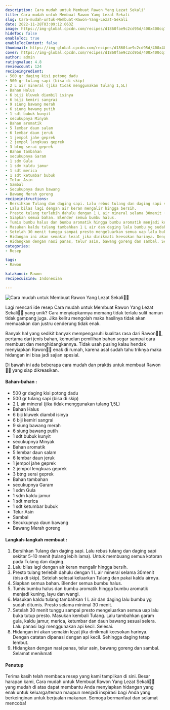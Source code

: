 ```yaml
---
description: Cara mudah untuk Membuat Rawon Yang Lezat Sekali"
title: Cara mudah untuk Membuat Rawon Yang Lezat Sekali
slug: Cara-mudah-untuk-Membuat-Rawon-Yang-Lezat-Sekali
date: 2022-11-28T03:09:12.063Z
image: https://img-global.cpcdn.com/recipes/d1860fae9c2cd95d/400x400cq70/photo.jpg
hideToc: false
enableToc: true
enableTocContent: false
thumbnail: https://img-global.cpcdn.com/recipes/d1860fae9c2cd95d/400x400cq70/photo.jpg
cover: https://img-global.cpcdn.com/recipes/d1860fae9c2cd95d/400x400cq70/photo.jpg
author: admin
ratingvalue: 4.8
reviewcount: 124
recipeingredient:
- 500 gr daging kisi potong dadu
- 500 gr tulang sapi (bisa di skip)
- 2 L air mineral (jika tidak menggunakan tulang 1,5L)
- Bahan Halus
- 6 biji kluwek diambil isinya
- 6 biji kemiri sangrai
- 9 siung bawang merah
- 6 siung bawang putih
- 1 sdt bubuk kunyit
- secukupnya Minyak
- Bahan aromatik
- 5 lembar daun salam
- 6 lembar daun jeruk
- 1 jempol jahe geprek
- 2 jempol lengkuas geprek
- 3 btng serai geprek
- Bahan tambahan
- secukupnya Garam
- 1 sdm Gula
- 1 sdm kaldu jamur
- 1 sdt merica
- 1 sdt ketumbar bubuk
- Telur Asin
- Sambal
- Secukupnya daun bawang
- Bawang Merah goreng
recipeinstructions:
- Bersihkan Tulang dan daging sapi. Lalu rebus tulang dan daging sapi sekitar 5-10 menit (tulang lebih lama). Untuk membuang semua kotoran pada Tulang dan daging.
- Lalu bilas lagi dengan air keran mengalir hingga bersih.
- Presto tulang terlebih dahulu dengan 1 L air mineral selama 30menit (bisa di skip). Setelah selesai keluarkan Tulang dan pakai kaldu airnya.
- Siapkan semua bahan. Blender semua bumbu halus.
- Tumis bumbu halus dan bumbu aromatik hingga bumbu aromatik menjadi kuning, layu dan wangi.
- Masukan kaldu tulang tambahkan 1 L air dan daging lalu bumbu yg sudah ditumis. Presto selama minimal 30 menit.
- Setelah 30 menit tunggu sampai presto mengeluarkan semua uap lalu buka tutup presto. Masukan kembali Tulang. Lalu tambahkan garam gula, kaldu jamur, merica, ketumbar dan daun bawang sesuai selera. Lalu panasi lagi menggunakan api kecil. Selesai.
- Hidangan ini akan semakin lezat jika dinikmati keesokan harinya. Dengan catatan dipanasi dengan api kecil. Sehingga daging tetap lembut.
- Hidangkan dengan nasi panas, telur asin, bawang goreng dan sambal. Selamat menikmati
categories:
- Resep

tags:
- Rawon

katakunci: Rawon
recipecuisine: Indonesian

---
```


![Cara mudah untuk Membuat Rawon Yang Lezat Sekali👩‍🍳](https://img-global.cpcdn.com/recipes/d1860fae9c2cd95d/400x400cq70/photo.jpg)

Lagi mencari ide resep Cara mudah untuk Membuat Rawon Yang Lezat Sekali👩‍🍳 yang unik? Cara menyiapkannya memang tidak terlalu sulit namun tidak gampang juga. Jika keliru mengolah maka hasilnya tidak akan memuaskan dan justru cenderung tidak enak.

Banyak hal yang sedikit banyak mempengaruhi kualitas rasa dari Rawon👩‍🍳, pertama dari jenis bahan, kemudian pemilihan bahan segar sampai cara membuat dan menghidangkannya. Tidak usah pusing kalau hendak menyiapkan Rawon👩‍🍳 enak di rumah, karena asal sudah tahu triknya maka hidangan ini bisa jadi sajian spesial.

Di bawah ini ada beberapa cara mudah dan praktis untuk membuat Rawon👩‍🍳 yang siap dikreasikan.

<!--inarticleads1-->

#### Bahan-bahan :

- 500 gr daging kisi potong dadu
- 500 gr tulang sapi (bisa di skip)
- 2 L air mineral (jika tidak menggunakan tulang 1,5L)
- Bahan Halus
- 6 biji kluwek diambil isinya
- 6 biji kemiri sangrai
- 9 siung bawang merah
- 6 siung bawang putih
- 1 sdt bubuk kunyit
- secukupnya Minyak
- Bahan aromatik
- 5 lembar daun salam
- 6 lembar daun jeruk
- 1 jempol jahe geprek
- 2 jempol lengkuas geprek
- 3 btng serai geprek
- Bahan tambahan
- secukupnya Garam
- 1 sdm Gula
- 1 sdm kaldu jamur
- 1 sdt merica
- 1 sdt ketumbar bubuk
- Telur Asin
- Sambal
- Secukupnya daun bawang
- Bawang Merah goreng

<!--inarticleads2-->

#### Langkah-langkah membuat :

1. Bersihkan Tulang dan daging sapi. Lalu rebus tulang dan daging sapi sekitar 5-10 menit (tulang lebih lama). Untuk membuang semua kotoran pada Tulang dan daging.
1. Lalu bilas lagi dengan air keran mengalir hingga bersih.
1. Presto tulang terlebih dahulu dengan 1 L air mineral selama 30menit (bisa di skip). Setelah selesai keluarkan Tulang dan pakai kaldu airnya.
1. Siapkan semua bahan. Blender semua bumbu halus.
1. Tumis bumbu halus dan bumbu aromatik hingga bumbu aromatik menjadi kuning, layu dan wangi.
1. Masukan kaldu tulang tambahkan 1 L air dan daging lalu bumbu yg sudah ditumis. Presto selama minimal 30 menit.
1. Setelah 30 menit tunggu sampai presto mengeluarkan semua uap lalu buka tutup presto. Masukan kembali Tulang. Lalu tambahkan garam gula, kaldu jamur, merica, ketumbar dan daun bawang sesuai selera. Lalu panasi lagi menggunakan api kecil. Selesai.
1. Hidangan ini akan semakin lezat jika dinikmati keesokan harinya. Dengan catatan dipanasi dengan api kecil. Sehingga daging tetap lembut.
1. Hidangkan dengan nasi panas, telur asin, bawang goreng dan sambal. Selamat menikmati

#### Penutup

Terima kasih telah membaca resep yang kami tampilkan di sini. Besar harapan kami, Cara mudah untuk Membuat Rawon Yang Lezat Sekali👩‍🍳 yang mudah di atas dapat membantu Anda menyiapkan hidangan yang enak untuk keluarga/teman maupun menjadi inspirasi bagi Anda yang berkeinginan untuk berjualan makanan. Semoga bermanfaat dan selamat mencoba!